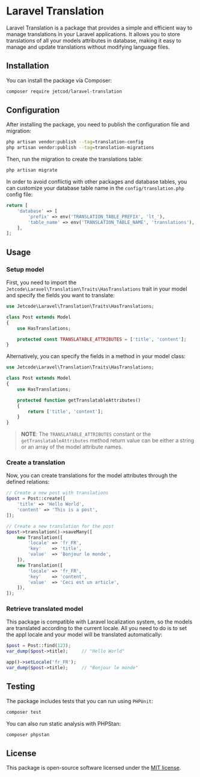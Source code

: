 # Laravel Translation

Laravel Translation is a package that provides a simple and efficient way to manage translations in your Laravel applications. It allows you to store translations of all your models attributes in database, making it easy to manage and update translations without modifying language files.

## Installation

You can install the package via Composer:

```bash
composer require jetcod/laravel-translation
```

## Configuration
After installing the package, you need to publish the configuration file and migration:

```bash
php artisan vendor:publish --tag=translation-config
php artisan vendor:publish --tag=translation-migrations
```

Then, run the migration to create the translations table:

```bash
php artisan migrate
```

In order to avoid conflictig with other packages and database tables, you can customize your database table name in the `config/translation.php` config file:

```php
return [
    'database' => [
        'prefix' => env('TRANSLATION_TABLE_PREFIX', 'lt_'),
        'table_name' => env('TRANSLATION_TABLE_NAME', 'translations'),
    ],
];
```

## Usage

### Setup model
First, you need to import the `Jetcode\Laravel\Translation\Traits\HasTranslations` trait in your model and specify the fields you want to translate:

```php
use Jetcode\Laravel\Translation\Traits\HasTranslations;

class Post extends Model
{
    use HasTranslations;

    protected const TRANSLATABLE_ATTRIBUTES = ['title', 'content'];
}
```
Alternatively, you can specify the fields in a method in your model class:

```php
use Jetcode\Laravel\Translation\Traits\HasTranslations;

class Post extends Model
{
    use HasTranslations;

    protected function getTranslatableAttributes()
    {
        return ['title', 'content'];
    }
}
```

> **NOTE**: The `TRANSLATABLE_ATTRIBUTES` constant or the `getTranslatableAttributes` method return value can be either a string or an array of the model attribute names.


### Create a translation
Now, you can create translations for the model attributes through the defined relations:

```php
// Create a new post with translations
$post = Post::create([
    'title' => 'Hello World',
    'content' => 'This is a post',
]);

// Create a new translation for the post
$post->translation()->saveMany([
    new Translation([
        'locale' => 'fr_FR',
        'key'    => 'title',
        'value'  => 'Bonjour le monde',
    ]),
    new Translation([
        'locale' => 'fr_FR',
        'key'    => 'content',
        'value'  => 'Ceci est un article',
    ]),
]);
```

### Retrieve translated model
This package is compatible with Laravel localization system, so the models are translated according to the current locale. All you need to do is to set the appl locale and your model will be translated automatically:

```php
$post = Post::find(123);
var_dump($post->title);     // "Hello World"

app()->setLocale('fr_FR');
var_dump($post->title);     // "Bonjour le monde"
```

## Testing
The package includes tests that you can run using `PHPUnit`:

```bash
composer test
```

You can also run static analysis with PHPStan:

```bash
composer phpstan
```

## License
This package is open-source software licensed under the [MIT license](LICENSE.md).

